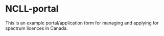 # NCLL-portal
This is an example portal/application form for managing and applying for spectrum licences in Canada.
